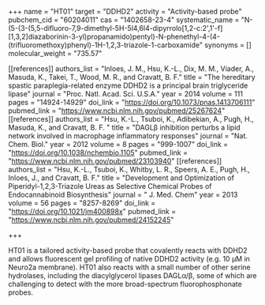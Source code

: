 +++
name = "HT01"
target = "DDHD2"
activity = "Activity-based probe"
pubchem_cid = "60204011"
cas = "1402658-23-4"
systematic_name = "N-(5-(3-(5,5-difluoro-7,9-dimethyl-5H-5l4,6l4-dipyrrolo[1,2-c:2',1'-f][1,3,2]diazaborinin-3-yl)propanamido)pentyl)-N-phenethyl-4-(4-(trifluoromethoxy)phenyl)-1H-1,2,3-triazole-1-carboxamide"
synonyms = []
molecular_weight = "735.57"


[[references]]
authors_list = "Inloes, J. M., Hsu, K.-L., Dix, M. M., Viader, A., Masuda, K., Takei, T., Wood, M. R., and Cravatt, B. F."
title = "The hereditary spastic paraplegia-related enzyme DDHD2 is a principal brain triglyceride lipase"
journal = "Proc. Natl. Acad. Sci. U.S.A."
year = 2014
volume = 111
pages = "14924-14929"
doi_link = "https://doi.org/10.1073/pnas.1413706111"
pubmed_link = "https://www.ncbi.nlm.nih.gov/pubmed/25267624"
[[references]]
authors_list = "Hsu, K.-L., Tsuboi, K., Adibekian, A., Pugh, H., Masuda, K., and Cravatt, B. F. "
title = "DAGLβ inhibition perturbs a lipid network involved in macrophage inflammatory responses"
journal = "Nat. Chem. Biol."
year = 2012
volume = 8
pages = "999-1007"
doi_link = "https://doi.org/10.1038/nchembio.1105"
pubmed_link = "https://www.ncbi.nlm.nih.gov/pubmed/23103940"
[[references]]
authors_list = "Hsu, K.-L., Tsuboi, K., Whitby, L. R., Speers, A. E., Pugh, H., Inloes, J., and Cravatt, B. F."
title = "Development and Optimization of Piperidyl-1,2,3-Triazole Ureas as Selective Chemical Probes of Endocannabinoid Biosynthesis"
journal = " J. Med. Chem"
year = 2013
volume = 56
pages = "8257-8269"
doi_link = "https://doi.org/10.1021/jm400898x"
pubmed_link = "https://www.ncbi.nlm.nih.gov/pubmed/24152245"

+++

HT01 is a tailored activity-based probe that covalently reacts with DDHD2 and allows fluorescent gel profiling of native DDHD2 activity (e.g. 10 µM in Neuro2a membrane). HT01 also reacts with a small number of other serine hydrolases, including the diacylglycerol lipases DAGLα/β, some of which are challenging to detect with the more broad-spectrum fluorophosphonate probes.

